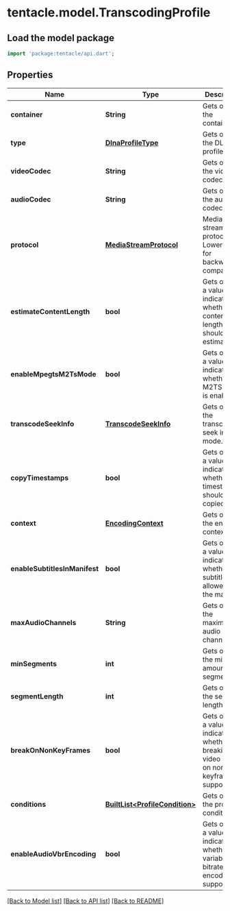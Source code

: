 # tentacle.model.TranscodingProfile

## Load the model package
```dart
import 'package:tentacle/api.dart';
```

## Properties
Name | Type | Description | Notes
------------ | ------------- | ------------- | -------------
**container** | **String** | Gets or sets the container. | [optional] 
**type** | [**DlnaProfileType**](DlnaProfileType.md) | Gets or sets the DLNA profile type. | [optional] 
**videoCodec** | **String** | Gets or sets the video codec. | [optional] 
**audioCodec** | **String** | Gets or sets the audio codec. | [optional] 
**protocol** | [**MediaStreamProtocol**](MediaStreamProtocol.md) | Media streaming protocol.  Lowercase for backwards compatibility. | [optional] 
**estimateContentLength** | **bool** | Gets or sets a value indicating whether the content length should be estimated. | [optional] [default to false]
**enableMpegtsM2TsMode** | **bool** | Gets or sets a value indicating whether M2TS mode is enabled. | [optional] [default to false]
**transcodeSeekInfo** | [**TranscodeSeekInfo**](TranscodeSeekInfo.md) | Gets or sets the transcoding seek info mode. | [optional] [default to 'Auto']
**copyTimestamps** | **bool** | Gets or sets a value indicating whether timestamps should be copied. | [optional] [default to false]
**context** | [**EncodingContext**](EncodingContext.md) | Gets or sets the encoding context. | [optional] [default to 'Streaming']
**enableSubtitlesInManifest** | **bool** | Gets or sets a value indicating whether subtitles are allowed in the manifest. | [optional] [default to false]
**maxAudioChannels** | **String** | Gets or sets the maximum audio channels. | [optional] 
**minSegments** | **int** | Gets or sets the minimum amount of segments. | [optional] [default to 0]
**segmentLength** | **int** | Gets or sets the segment length. | [optional] [default to 0]
**breakOnNonKeyFrames** | **bool** | Gets or sets a value indicating whether breaking the video stream on non-keyframes is supported. | [optional] [default to false]
**conditions** | [**BuiltList&lt;ProfileCondition&gt;**](ProfileCondition.md) | Gets or sets the profile conditions. | [optional] 
**enableAudioVbrEncoding** | **bool** | Gets or sets a value indicating whether variable bitrate encoding is supported. | [optional] [default to true]

[[Back to Model list]](../README.md#documentation-for-models) [[Back to API list]](../README.md#documentation-for-api-endpoints) [[Back to README]](../README.md)


